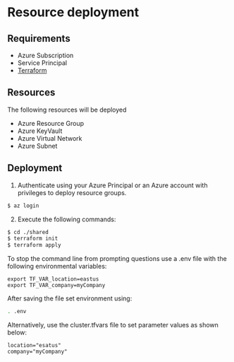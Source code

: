
# Resource deployment

## Requirements

- Azure Subscription
- Service Principal
- [Terraform](https://www.terraform.io/downloads.html)

## Resources

The following resources will be deployed
- Azure Resource Group
- Azure KeyVault 
- Azure Virtual Network
- Azure Subnet

## Deployment

1. Authenticate using your Azure Principal or an Azure account with privileges to deploy resource groups.

``` bash
$ az login
```

2. Execute the following commands:

``` bash
$ cd ./shared
$ terraform init
$ terraform apply
```

To stop the command line from prompting questions use a .env file with the following environmental variables:

```
export TF_VAR_location=eastus
export TF_VAR_company=myCompany
```

After saving the file set environment using:

``` bash
. .env
```

Alternatively, use the cluster.tfvars file to set parameter values as shown below:

``` 
location="esatus"
company="myCompany"
```
